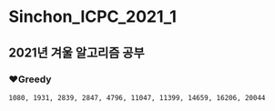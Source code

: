 # Sinchon_ICPC_2021_1
## 2021년 겨울 알고리즘 공부

### ❤Greedy
```
1080, 1931, 2839, 2847, 4796, 11047, 11399, 14659, 16206, 20044
```
